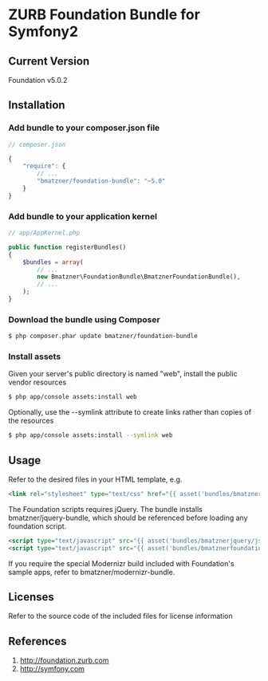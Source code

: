 # ZURB Foundation Bundle for Symfony2

## Current Version

Foundation v5.0.2

## Installation

### Add bundle to your composer.json file

``` js
// composer.json

{
    "require": {
		// ...
        "bmatzner/foundation-bundle": "~5.0"
    }
}
```

### Add bundle to your application kernel

``` php
// app/AppKernel.php

public function registerBundles()
{
    $bundles = array(
        // ...
        new Bmatzner\FoundationBundle\BmatznerFoundationBundle(),
        // ...
    );
}
```

### Download the bundle using Composer

``` bash
$ php composer.phar update bmatzner/foundation-bundle
```

### Install assets

Given your server's public directory is named "web", install the public vendor resources

``` bash
$ php app/console assets:install web
```

Optionally, use the --symlink attribute to create links rather than copies of the resources 

``` bash
$ php app/console assets:install --symlink web
```

## Usage

Refer to the desired files in your HTML template, e.g.

``` html
<link rel="stylesheet" type="text/css" href="{{ asset('bundles/bmatznerfoundation/css/foundation.min.css') }}" />
```

The Foundation scripts requires jQuery. The bundle installs bmatzner/jquery-bundle, which should be referenced before
loading any foundation script.

``` html
<script type="text/javascript" src="{{ asset('bundles/bmatznerjquery/js/jquery.min.js') }}"></script>
<script type="text/javascript" src="{{ asset('bundles/bmatznerfoundation/js/foundation.min.js') }}"></script>
```

If you require the special Modernizr build included with Foundation's sample apps, refer to bmatzner/modernizr-bundle.

## Licenses

Refer to the source code of the included files for license information

## References

1. http://foundation.zurb.com
2. http://symfony.com
